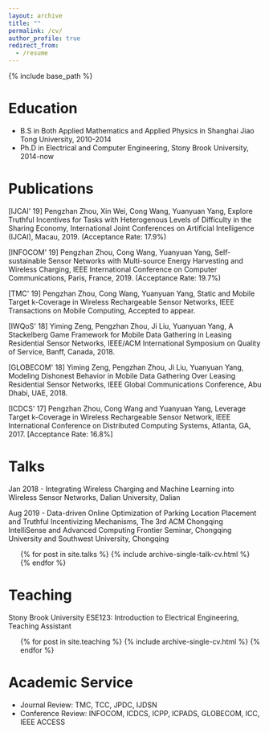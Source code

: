 ```yaml
---
layout: archive
title: ""
permalink: /cv/
author_profile: true
redirect_from:
  - /resume
---
```


{% include base_path %}

Education
======
* B.S in Both Applied Mathematics and Applied Physics in Shanghai Jiao Tong University, 2010-2014
* Ph.D in Electrical and Computer Engineering, Stony Brook University, 2014-now



Publications
======
[IJCAI' 19] Pengzhan Zhou, Xin Wei, Cong Wang, Yuanyuan Yang, Explore Truthful Incentives for Tasks with Heterogenous Levels of Difficulty in the Sharing Economy, International Joint Conferences on Artificial Intelligence (IJCAI), Macau, 2019. (Acceptance Rate: 17.9%)

[INFOCOM' 19] Pengzhan Zhou, Cong Wang, Yuanyuan Yang, Self-sustainable Sensor Networks with Multi-source Energy Harvesting and Wireless Charging, IEEE International Conference on Computer Communications, Paris, France, 2019. (Acceptance Rate: 19.7%)

[TMC' 19] Pengzhan Zhou, Cong Wang, Yuanyuan Yang, Static and Mobile Target k-Coverage in Wireless Rechargeable Sensor Networks, IEEE Transactions on Mobile Computing, Accepted to appear.

[IWQoS' 18] Yiming Zeng, Pengzhan Zhou, Ji Liu, Yuanyuan Yang, A Stackelberg Game Framework for Mobile Data Gathering in Leasing Residential Sensor Networks,  IEEE/ACM International Symposium on Quality of Service, Banff, Canada, 2018.

[GLOBECOM' 18] Yiming Zeng, Pengzhan Zhou, Ji Liu, Yuanyuan Yang, Modeling Dishonest Behavior in Mobile Data Gathering Over Leasing Residential Sensor Networks, IEEE Global Communications Conference, Abu Dhabi, UAE, 2018.

[ICDCS' 17] Pengzhan Zhou, Cong Wang and Yuanyuan Yang, Leverage Target k-Coverage in Wireless Rechargeable Sensor Network, IEEE International Conference on Distributed Computing Systems, Atlanta, GA, 2017. [Acceptance Rate: 16.8%]


  
Talks
======
Jan 2018 - Integrating Wireless Charging and Machine Learning into Wireless Sensor Networks,  Dalian University, Dalian

Aug 2019 - Data-driven Online Optimization of Parking Location Placement and Truthful Incentivizing Mechanisms, The 3rd ACM Chongqing IntelliSense and Advanced Computing Frontier Seminar, Chongqing University and Southwest University, Chongqing

  <ul>{% for post in site.talks %}
    {% include archive-single-talk-cv.html %}
  {% endfor %}</ul>
  
Teaching
======
Stony Brook University ESE123: Introduction to Electrical Engineering, Teaching Assistant

  <ul>{% for post in site.teaching %}
    {% include archive-single-cv.html %}
  {% endfor %}</ul>
  
Academic Service
======
* Journal Review: TMC, TCC, JPDC, IJDSN
* Conference Review: INFOCOM, ICDCS, ICPP, ICPADS, GLOBECOM, ICC, IEEE ACCESS
